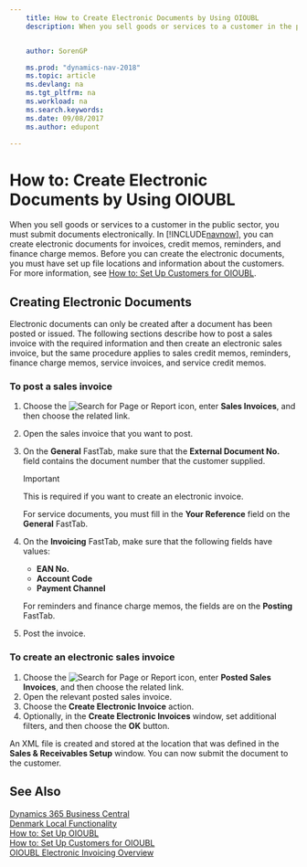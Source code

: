 ```yaml
---
    title: How to Create Electronic Documents by Using OIOUBL
    description: When you sell goods or services to a customer in the public sector, you must submit documents electronically.


    author: SorenGP

    ms.prod: "dynamics-nav-2018"
    ms.topic: article
    ms.devlang: na
    ms.tgt_pltfrm: na
    ms.workload: na
    ms.search.keywords:
    ms.date: 09/08/2017
    ms.author: edupont

---
```

# How to: Create Electronic Documents by Using OIOUBL
When you sell goods or services to a customer in the public sector, you must submit documents electronically. In [!INCLUDE[navnow](../../includes/navnow_md.md)], you can create electronic documents for invoices, credit memos, reminders, and finance charge memos. Before you can create the electronic documents, you must have set up file locations and information about the customers. For more information, see [How to: Set Up Customers for OIOUBL](how-to-set-up-customers-for-oioubl.md).  

## Creating Electronic Documents  
Electronic documents can only be created after a document has been posted or issued. The following sections describe how to post a sales invoice with the required information and then create an electronic sales invoice, but the same procedure applies to sales credit memos, reminders, finance charge memos, service invoices, and service credit memos.  

### To post a sales invoice  

1.  Choose the ![Search for Page or Report](../../media/ui-search/search_small.png "Search for Page or Report icon") icon, enter **Sales Invoices**, and then choose the related link.  
2.  Open the sales invoice that you want to post.  
3.  On the **General** FastTab, make sure that the **External Document No.** field contains the document number that the customer supplied.  

    > [!IMPORTANT]  
    >  This is required if you want to create an electronic invoice.  

    For service documents, you must fill in the **Your Reference** field on the **General** FastTab.  

4.  On the **Invoicing** FastTab, make sure that the following fields have values:  

    -   **EAN No.**  
    -   **Account Code**  
    -   **Payment Channel**  

    For reminders and finance charge memos, the fields are on the **Posting** FastTab.  

5.  Post the invoice.  

### To create an electronic sales invoice  

1.  Choose the ![Search for Page or Report](../../media/ui-search/search_small.png "Search for Page or Report icon") icon, enter **Posted Sales Invoices**, and then choose the related link.  
2.  Open the relevant posted sales invoice.  
3.  Choose the **Create Electronic Invoice** action.  
4.  Optionally, in the **Create Electronic Invoices** window, set additional filters, and then choose the **OK** button.  

An XML file is created and stored at the location that was defined in the **Sales & Receivables Setup** window. You can now submit the document to the customer.  

## See Also
[Dynamics 365 Business Central](https://docs.microsoft.com/dynamics365/business-central/)  
[Denmark Local Functionality](denmark-local-functionality.md)  
 [How to: Set Up OIOUBL](how-to-set-up-oioubl.md)   
 [How to: Set Up Customers for OIOUBL](how-to-set-up-customers-for-oioubl.md)   
 [OIOUBL Electronic Invoicing Overview](oioubl-electronic-invoicing-overview.md)
